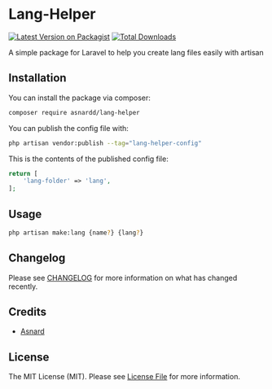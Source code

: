 # Lang-Helper

[![Latest Version on Packagist](https://img.shields.io/packagist/v/asnardd/lang-helper.svg?style=flat-square)](https://packagist.org/packages/asnardd/lang-helper)
[![Total Downloads](https://img.shields.io/packagist/dt/asnardd/lang-helper.svg?style=flat-square)](https://packagist.org/packages/asnardd/lang-helper)

A simple package for Laravel to help you create lang files easily with artisan

## Installation

You can install the package via composer:

```bash
composer require asnardd/lang-helper
```

You can publish the config file with:

```bash
php artisan vendor:publish --tag="lang-helper-config"
```

This is the contents of the published config file:

```php
return [
    'lang-folder' => 'lang',
];
```


## Usage

```bash
php artisan make:lang {name?} {lang?}
```

## Changelog

Please see [CHANGELOG](CHANGELOG.md) for more information on what has changed recently.

## Credits

- [Asnard](https://github.com/Asnard)

## License

The MIT License (MIT). Please see [License File](LICENSE.md) for more information.
